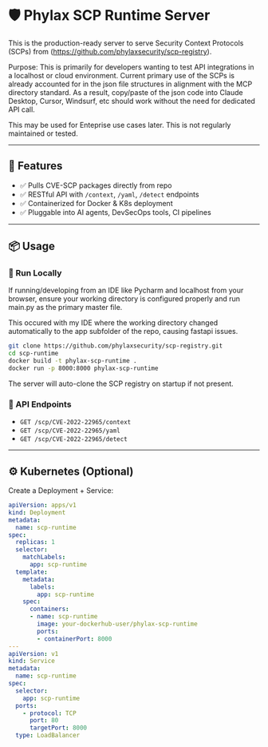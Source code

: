 # 🛡️ Phylax SCP Runtime Server

This is the production-ready server to serve Security Context Protocols (SCPs) from (https://github.com/phylaxsecurity/scp-registry). 

Purpose: This is primarily for developers wanting to test API integrations in a localhost or cloud environment. Current primary use of the SCPs is already accounted for in the json file structures in alignment with the MCP directory standard. As a result, copy/paste of the json code into Claude Desktop, Cursor, Windsurf, etc should work without the need for dedicated API call.

This may be used for Enteprise use cases later. This is not regularly maintained or tested.

---

## 🔧 Features

- ✅ Pulls CVE-SCP packages directly from repo
- ✅ RESTful API with `/context`, `/yaml`, `/detect` endpoints
- ✅ Containerized for Docker & K8s deployment
- ✅ Pluggable into AI agents, DevSecOps tools, CI pipelines

---

## 📦 Usage

### 🚀 Run Locally

If running/developing from an IDE like Pycharm and localhost from your browser, ensure your working directory is configured properly and run main.py as the primary master file.

This occured with my IDE where the working directory changed automatically to the app subfolder of the repo, causing fastapi issues.

```bash
git clone https://github.com/phylaxsecurity/scp-registry.git
cd scp-runtime
docker build -t phylax-scp-runtime .
docker run -p 8000:8000 phylax-scp-runtime
```

The server will auto-clone the SCP registry on startup if not present.

### 📡 API Endpoints

- `GET /scp/CVE-2022-22965/context`
- `GET /scp/CVE-2022-22965/yaml`
- `GET /scp/CVE-2022-22965/detect`

---

## ⚙️ Kubernetes (Optional)

Create a Deployment + Service:
```yaml
apiVersion: apps/v1
kind: Deployment
metadata:
  name: scp-runtime
spec:
  replicas: 1
  selector:
    matchLabels:
      app: scp-runtime
  template:
    metadata:
      labels:
        app: scp-runtime
    spec:
      containers:
      - name: scp-runtime
        image: your-dockerhub-user/phylax-scp-runtime
        ports:
        - containerPort: 8000
---
apiVersion: v1
kind: Service
metadata:
  name: scp-runtime
spec:
  selector:
    app: scp-runtime
  ports:
    - protocol: TCP
      port: 80
      targetPort: 8000
  type: LoadBalancer
```

